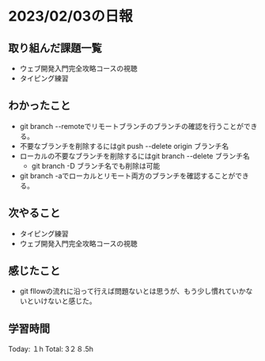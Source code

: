 # 2023/02/03の日報
## 取り組んだ課題一覧
* ウェブ開発入門完全攻略コースの視聴
* タイピング練習
## わかったこと
* git branch --remoteでリモートブランチのブランチの確認を行うことができる。
* 不要なブランチを削除するにはgit push --delete origin ブランチ名
* ローカルの不要なブランチを削除するにはgit branch --delete ブランチ名
  * git branch -D ブランチ名でも削除は可能
* git branch -aでローカルとリモート両方のブランチを確認することができる。 
## 次やること
* タイピング練習
* ウェブ開発入門完全攻略コースの視聴
## 感じたこと
* git fllowの流れに沿って行えば問題ないとは思うが、もう少し慣れていかないといけないと感じた。
## 学習時間
Today: １h
Total: 3２８.5h
